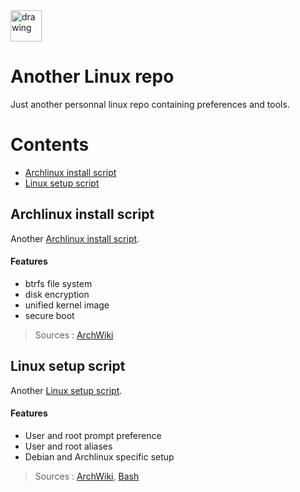 <img src="https://kernel.org/theme/images/logos/tux.png" alt="drawing" width="50"/>


# Another Linux repo
Just another personnal linux repo containing preferences and tools.


# Contents
- [Archlinux install script](https://github.com/criticalsool/linux/edit/main/README.md#archlinux-install-script)
- [Linux setup script](https://github.com/criticalsool/linux/edit/main/README.md#linux-setup-script)


## Archlinux install script
Another [Archlinux install script](https://github.com/criticalsool/linux/blob/main/archinstall.bash).

#### Features
- btrfs file system
- disk encryption
- unified kernel image
- secure boot

> Sources : [ArchWiki](https://wiki.archlinux.org/title/Installation_guide)


## Linux setup script
Another [Linux setup script](https://github.com/criticalsool/linux/blob/main/setup.bash).

#### Features
- User and root prompt preference
- User and root aliases
- Debian and Archlinux specific setup

> Sources : [ArchWiki](https://wiki.archlinux.org/title/Bash), [Bash](https://www.gnu.org/software/bash/manual/bash.html)
